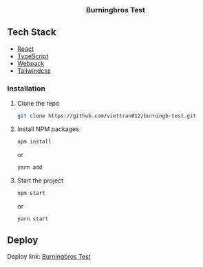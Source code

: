 <!-- PROJECT LOGO -->
<br />
<div align="center">

  <h3 align="center">Burningbros Test</h3>

</div>

## Tech Stack

- [React](https://facebook.github.io/react/)
- [TypeScript](https://github.com/microsoft/TypeScript/)
- [Webpack](https://webpack.js.org/)
- [Tailwindcss](https://github.com/tailwindlabs/tailwindcss)

### Installation

1. Clone the repo
   ```sh
   git clone https://github.com/viettran012/burningb-test.git
   ```
2. Install NPM packages
   ```sh
   npm install
   ```
   or
   ```sh
   yarn add
   ```
3. Start the project
   ```sh
   npm start
   ```
   or
   ```sh
   yarn start
   ```
   <!-- CONTRIBUTING -->

## Deploy

Deploy link: [Burningbros Test](https://burningb.test.tranviet.site/)
